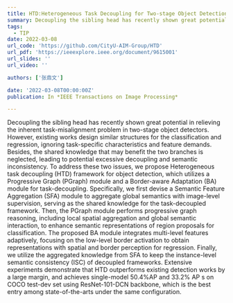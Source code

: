 ```yaml
---
title: HTD:Heterogeneous Task Decoupling for Two-stage Object Detection
summary: Decoupling the sibling head has recently shown great potential in relieving the inherent task-misalignment problem in two-stage object detectors. However, existing works design similar structures for the classification and regression, ignoring task-specific characteristics and feature demands. 
tags:
  - TIP
date: 2022-03-08
url_code: 'https://github.com/CityU-AIM-Group/HTD'
url_pdf: 'https://ieeexplore.ieee.org/document/9615001'
url_slides: ''
url_video: ''

authors: ['张鼎文']

date: '2022-03-08T00:00:00Z'
publication: In *IEEE Transactions on Image Processing*

---
```


Decoupling the sibling head has recently shown great potential in relieving the inherent task-misalignment problem in two-stage object detectors. However, existing works design similar structures for the classification and regression, ignoring task-specific characteristics and feature demands. Besides, the shared knowledge that may benefit the two branches is neglected, leading to potential excessive decoupling and semantic inconsistency. To address these two issues, we propose Heterogeneous task decoupling (HTD) framework for object detection, which utilizes a Progressive Graph (PGraph) module and a Border-aware Adaptation (BA) module for task-decoupling. Specifically, we first devise a Semantic Feature Aggregation (SFA) module to aggregate global semantics with image-level supervision, serving as the shared knowledge for the task-decoupled framework. Then, the PGraph module performs progressive graph reasoning, including local spatial aggregation and global semantic interaction, to enhance semantic representations of region proposals for classification. The proposed BA module integrates multi-level features adaptively, focusing on the low-level border activation to obtain representations with spatial and border perception for regression. Finally, we utilize the aggregated knowledge from SFA to keep the instance-level semantic consistency (ISC) of decoupled frameworks. Extensive experiments demonstrate that HTD outperforms existing detection works by a large margin, and achieves single-model 50.4%AP and 33.2% AP s on COCO test-dev set using ResNet-101-DCN backbone, which is the best entry among state-of-the-arts under the same configuration.

